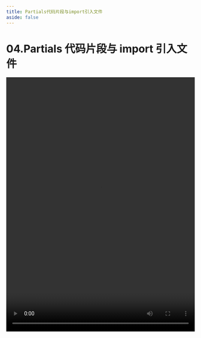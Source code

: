 ```yaml
---
title: Partials代码片段与import引入文件
aside: false
---
```


# 04.Partials 代码片段与 import 引入文件

<video autoplay src="http://qn.chinavanes.com/sass/sass-04-Partials代码片段与import引入文件.mp4" controls controlsList="nodownload" width="100%" height="680"/>
